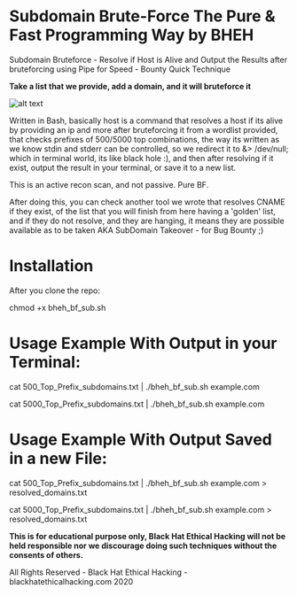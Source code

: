 # Subdomain Brute-Force The Pure & Fast Programming Way by BHEH

Subdomain Bruteforce - Resolve if Host is Alive and Output the Results after bruteforcing using Pipe for Speed - Bounty Quick Technique

**Take a list that we provide, add a domain, and it will bruteforce it**

![alt text](https://imgur.com/8sJxe76.png)

Written in Bash, basically host is a command that resolves a host if its alive by providing an ip and more after bruteforcing it from a wordlist provided, that checks prefixes of 500/5000 top combinations, the way its written as we know stdin and stderr can be controlled, so we redirect it to &> /dev/null; which in terminal world, its like black hole :), and then after resolving if it exist, output the result in your terminal, or save it to a new list.

This is an active recon scan, and not passive. Pure BF.

After doing this, you can check another tool we wrote that resolves CNAME if they exist, of the list that you will finish from here having a 'golden' list, and if they do not resolve, and they are hanging, it means they are possible available as to be taken AKA SubDomain Takeover - for Bug Bounty ;)

# Installation

After you clone the repo:

chmod +x bheh_bf_sub.sh

# Usage Example With Output in your Terminal:

cat 500_Top_Prefix_subdomains.txt | ./bheh_bf_sub.sh example.com

cat 5000_Top_Prefix_subdomains.txt | ./bheh_bf_sub.sh example.com

# Usage Example With Output Saved in a new File:

cat 500_Top_Prefix_subdomains.txt | ./bheh_bf_sub.sh example.com > resolved_domains.txt

cat 5000_Top_Prefix_subdomains.txt | ./bheh_bf_sub.sh example.com > resolved_domains.txt

**This is for educational purpose only, Black Hat Ethical Hacking will not be held responsible nor we discourage doing such techniques without the consents of others.**

All Rights Reserved - Black Hat Ethical Hacking - blackhatethicalhacking.com 2020
